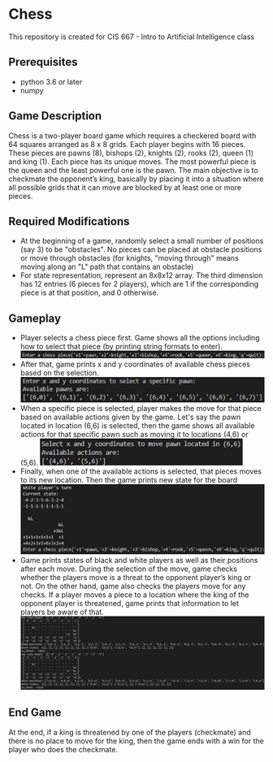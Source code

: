 # Chess

This repository is created for CIS 667 - Intro to Artificial Intelligence class

## Prerequisites
* python 3.6 or later
* numpy

## Game Description
Chess is a two-player board game which requires a checkered board with 64 squares arranged as 8 x 8 grids. Each player begins with 16 pieces. These pieces are pawns (8), bishops (2), knights (2), rooks (2), queen (1) and king (1). Each piece has its unique moves. The most powerful piece is the queen and the least powerful one is the pawn. The main objective is to checkmate the opponent’s king, basically by placing it into a situation where all possible grids that it can move are blocked by at least one or more pieces.

## Required Modifications
* At the beginning of a game, randomly select a small number of positions (say 3) to be "obstacles".  No pieces can be placed at obstacle positions or move through obstacles (for knights, "moving through" means moving along an "L" path that contains an obstacle)
* For state representation, represent an 8x8x12 array.  The third dimension has 12 entries (6 pieces for 2 players), which are 1 if the corresponding piece is at that position, and 0 otherwise.

## Gameplay
* Player selects a chess piece first. Game shows all the options including how to select that piece (by printing string formats to enter).
![1](/images/1.jpg)
* After that, game prints x and y coordinates of available chess pieces based on the selection.
![2](/images/2.jpg)
* When a specific piece is selected, player makes the move for that piece based on available actions given by the game. Let's say the pawn located in location (6,6) is selected, then the game shows all available actions for that specific pawn such as moving it to locations (4,6) or (5,6). 
![3](/images/3.jpg)
* Finally, when one of the available actions is selected, that pieces moves to its new location. Then the game prints new state for the board
![4](/images/4.jpg)
* Game prints states of black and white players as well as their positions after each move. During the selection of the move, game checks whether the players move is a threat to the opponent player’s king or not. On the other hand, game also checks the players move for any checks. If a player moves a piece to a location where the king of the opponent player is threatened, game prints that information to let players be aware of that.
![5](/images/5.jpg)

## End Game
At the end, if a king is threatened by one of the players (checkmate) and there is no place to move for the king, then the game ends with a win for the player who does the checkmate. 

